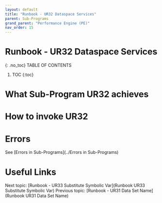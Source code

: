 ```yaml
---
layout: default
title: "Runbook - UR32 Dataspace Services"
parent: Sub-Programs
grand_parent: "Performance Engine (PE)"
nav_order: 15
---
```


# Runbook - UR32 Dataspace Services
{: .no_toc}
TABLE OF CONTENTS
1. TOC
{:toc}

# What Sub-Program UR32 achieves

# How to invoke UR32

# Errors
See [Errors in Sub-Programs](../Errors in Sub-Programs)


# Useful Links
Next topic: [Runbook - UR33 Substitute Symbolic Var](Runbook UR33 Substitute Symbolic Var)
Previous topic: [Runbook - UR31 Data Set Name](Runbook UR31 Data Set Name)
